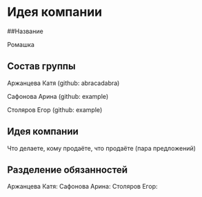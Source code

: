 # Идея компании

##Название

Ромашка

## Состав группы

Аржанцева Катя (github: abracadabra) 

Сафонова Арина (github: example)

Столяров Егор (github: example)

## Идея компании

Что делаете, кому продаёте, что продаёте (пара предложений)

## Разделение обязанностей

Аржанцева Катя:
Сафонова Арина:
Столяров Егор:
